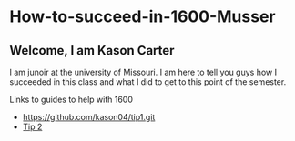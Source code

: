 # How-to-succeed-in-1600-Musser
## Welcome, I am Kason Carter
I am junoir at the university of Missouri.
I am here to tell you guys how I succeeded in this class and what I did to get to this point of the semester.

Links to guides to help with 1600

* https://github.com/kason04/tip1.git
* [Tip 2](./tip2.md)
